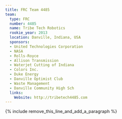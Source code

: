 ```yaml
---
title: FRC Team 4485
team:
  type: FRC
  number: 4485
  name: Tribe Tech Robotics
  rookie_year: 2013
  location: Danville, Indiana, USA
  sponsors:
  - United Technologies Corporation
  - NASA
  - Rolls-Royce
  - Allison Transmission
  - Waterjet Cutting of Indiana
  - Colors Inc.
  - Duke Energy
  - Danville Optimist Club
  - Waste Management
  - Danville Community High Sch
  links:
    Website: http://tribetech4485.com
---
```


{% include remove_this_line_and_add_a_paragraph %}